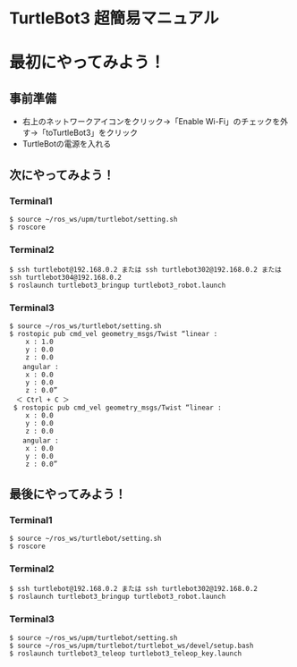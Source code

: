 # TurtleBot3 超簡易マニュアル

# 最初にやってみよう！
## 事前準備
* 右上のネットワークアイコンをクリック→「Enable Wi-Fi」のチェックを外す→「toTurtleBot3」をクリック
* TurtleBotの電源を入れる

## 次にやってみよう！
### Terminal1
```
$ source ~/ros_ws/upm/turtlebot/setting.sh
$ roscore
```

### Terminal2
```
$ ssh turtlebot@192.168.0.2 または ssh turtlebot302@192.168.0.2 または ssh turtlebot304@192.168.0.2
$ roslaunch turtlebot3_bringup turtlebot3_robot.launch
```

### Terminal3
```
$ source ~/ros_ws/turtlebot/setting.sh
$ rostopic pub cmd_vel geometry_msgs/Twist “linear :
	x : 1.0
	y : 0.0
	z : 0.0
　　angular :
	x : 0.0
	y : 0.0
	z : 0.0”
　＜ Ctrl + C ＞
 $ rostopic pub cmd_vel geometry_msgs/Twist “linear :
	x : 0.0
	y : 0.0
	z : 0.0
　　angular :
	x : 0.0
	y : 0.0
	z : 0.0”
```

## 最後にやってみよう！
### Terminal1
```
$ source ~/ros_ws/turtlebot/setting.sh
$ roscore
```

### Terminal2
```
$ ssh turtlebot@192.168.0.2 または ssh turtlebot302@192.168.0.2
$ roslaunch turtlebot3_bringup turtlebot3_robot.launch
```

### Terminal3
```
$ source ~/ros_ws/upm/turtlebot/setting.sh
$ source ~/ros_ws/upm/turtlebot/turtlebot_ws/devel/setup.bash
$ roslaunch turtlebot3_teleop turtlebot3_teleop_key.launch
```